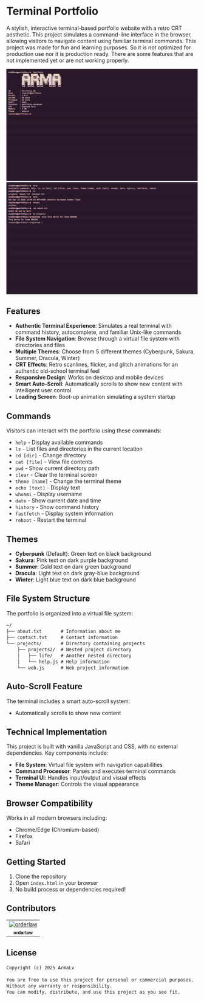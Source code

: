 # Terminal Portfolio

A stylish, interactive terminal-based portfolio website with a retro CRT aesthetic. This project simulates a command-line interface in the browser, allowing visitors to navigate content using familiar terminal commands.
This project was made for fun and learning purposes. So it is not optimized for production use nor it is production ready. There are some features that are not implemented yet or are not working properly.

![Terminal Portfolio Screenshot Nr.1](assets/screenshot.png)
![Terminal Portfolio Screenshot Nr.2](assets/screenshot1.png)

## Features

- **Authentic Terminal Experience**: Simulates a real terminal with command history, autocomplete, and familiar Unix-like commands
- **File System Navigation**: Browse through a virtual file system with directories and files
- **Multiple Themes**: Choose from 5 different themes (Cyberpunk, Sakura, Summer, Dracula, Winter)
- **CRT Effects**: Retro scanlines, flicker, and glitch animations for an authentic old-school terminal feel
- **Responsive Design**: Works on desktop and mobile devices
- **Smart Auto-Scroll**: Automatically scrolls to show new content with intelligent user control
- **Loading Screen**: Boot-up animation simulating a system startup

## Commands

Visitors can interact with the portfolio using these commands:

- `help` - Display available commands
- `ls` - List files and directories in the current location
- `cd [dir]` - Change directory
- `cat [file]` - View file contents
- `pwd` - Show current directory path
- `clear` - Clear the terminal screen
- `theme [name]` - Change the terminal theme
- `echo [text]` - Display text
- `whoami` - Display username
- `date` - Show current date and time
- `history` - Show command history
- `fastfetch` - Display system information
- `reboot` - Restart the terminal

## Themes

- **Cyberpunk** (Default): Green text on black background
- **Sakura**: Pink text on dark purple background
- **Summer**: Gold text on dark green background
- **Dracula**: Light text on dark gray-blue background
- **Winter**: Light blue text on dark blue background

## File System Structure

The portfolio is organized into a virtual file system:

```
~/
├── about.txt       # Information about me
├── contact.txt     # Contact information
└── projects/       # Directory containing projects
    ├── projects2/  # Nested project directory
    │   ├── life/   # Another nested directory
    │   └── help.js # Help information
    └── web.js      # Web project information
```

## Auto-Scroll Feature

The terminal includes a smart auto-scroll system:

- Automatically scrolls to show new content

## Technical Implementation

This project is built with vanilla JavaScript and CSS, with no external dependencies. Key components include:

- **File System**: Virtual file system with navigation capabilities
- **Command Processor**: Parses and executes terminal commands
- **Terminal UI**: Handles input/output and visual effects
- **Theme Manager**: Controls the visual appearance

## Browser Compatibility

Works in all modern browsers including:
- Chrome/Edge (Chromium-based)
- Firefox
- Safari

## Getting Started

1. Clone the repository
2. Open `index.html` in your browser
3. No build process or dependencies required!

## Contributors

<table>
  <tr>
    <td align="center">
      <a href="https://github.com/orderlaw">
        <img src="https://avatars.githubusercontent.com/u/102177927?v=4" width="100px;" alt="orderlaw"/>
        <br />
        <sub><b>orderlaw</b></sub>
      </a>
    </td>
  </tr>
</table>

## License

```
Copyright (c) 2025 ArmaLv

You are free to use this project for personal or commercial purposes. Without any warranty or responsibility.
You can modify, distribute, and use this project as you see fit.

```
